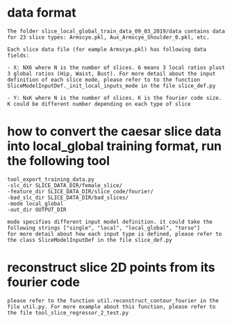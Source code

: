 # data format
    The folder slice_local_global_train_data_09_03_2019/data contains data for 23 slice types: Armscye.pkl, Aux_Armscye_Shoulder_0.pkl, etc.
    
    Each slice data file (for eample Armscye.pkl) has following data fields:
    
    - X: NX6 where N is the number of slices. 6 means 3 local ratios plust 3 global ratios (Hip, Waist, Bust). For more detail about the input definition of each slice mode, please refer to to the function SliceModelInputDef._init_local_inputs_mode in the file slice_def.py
    
    - Y: NxK where N is the number of slices. K is the fourier code size. K could be different number depending on each type of slice

# how to convert the caesar slice data into local_global training format, run the following tool
    tool_export_training_data.py
    -slc_dir SLICE_DATA_DIR/female_slice/
    -feature_dir SLICE_DATA_DIR/slice_code/fourier/ 
    -bad_slc_dir SLICE_DATA_DIR/bad_slices/
    -mode local_global
    -out_dir OUTPUT_DIR
    
    mode specifies different input model definition. it could take the following strings ["single", "local", "local_global", "torso"]
    for more detail about how each input type is defined, please refer to the class SliceModelInputDef in the file slice_def.py 

# reconstruct slice 2D points from its fourier code
    please refer to the function util.reconstruct_contour_fourier in the file util.py. For more example about this function, please refer to the file tool_slice_regressor_2_test.py










